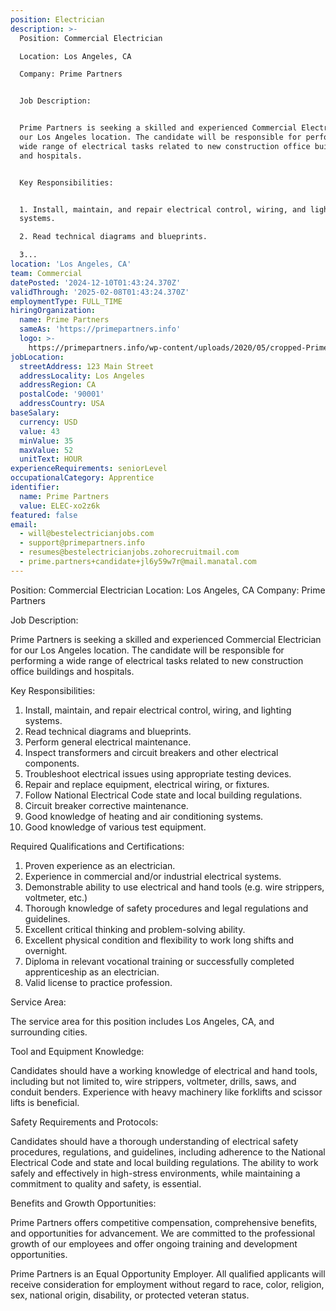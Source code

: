 ```yaml
---
position: Electrician
description: >-
  Position: Commercial Electrician

  Location: Los Angeles, CA

  Company: Prime Partners


  Job Description:


  Prime Partners is seeking a skilled and experienced Commercial Electrician for
  our Los Angeles location. The candidate will be responsible for performing a
  wide range of electrical tasks related to new construction office buildings
  and hospitals.


  Key Responsibilities:


  1. Install, maintain, and repair electrical control, wiring, and lighting
  systems.

  2. Read technical diagrams and blueprints.

  3...
location: 'Los Angeles, CA'
team: Commercial
datePosted: '2024-12-10T01:43:24.370Z'
validThrough: '2025-02-08T01:43:24.370Z'
employmentType: FULL_TIME
hiringOrganization:
  name: Prime Partners
  sameAs: 'https://primepartners.info'
  logo: >-
    https://primepartners.info/wp-content/uploads/2020/05/cropped-Prime-Partners-Logo-NO-BG-1-1.png
jobLocation:
  streetAddress: 123 Main Street
  addressLocality: Los Angeles
  addressRegion: CA
  postalCode: '90001'
  addressCountry: USA
baseSalary:
  currency: USD
  value: 43
  minValue: 35
  maxValue: 52
  unitText: HOUR
experienceRequirements: seniorLevel
occupationalCategory: Apprentice
identifier:
  name: Prime Partners
  value: ELEC-xo2z6k
featured: false
email:
  - will@bestelectricianjobs.com
  - support@primepartners.info
  - resumes@bestelectricianjobs.zohorecruitmail.com
  - prime.partners+candidate+jl6y59w7r@mail.manatal.com
---
```




Position: Commercial Electrician
Location: Los Angeles, CA
Company: Prime Partners

Job Description:

Prime Partners is seeking a skilled and experienced Commercial Electrician for our Los Angeles location. The candidate will be responsible for performing a wide range of electrical tasks related to new construction office buildings and hospitals.

Key Responsibilities:

1. Install, maintain, and repair electrical control, wiring, and lighting systems.
2. Read technical diagrams and blueprints.
3. Perform general electrical maintenance.
4. Inspect transformers and circuit breakers and other electrical components.
5. Troubleshoot electrical issues using appropriate testing devices.
6. Repair and replace equipment, electrical wiring, or fixtures.
7. Follow National Electrical Code state and local building regulations.
8. Circuit breaker corrective maintenance.
9. Good knowledge of heating and air conditioning systems.
10. Good knowledge of various test equipment.

Required Qualifications and Certifications:

1. Proven experience as an electrician.
2. Experience in commercial and/or industrial electrical systems.
3. Demonstrable ability to use electrical and hand tools (e.g. wire strippers, voltmeter, etc.)
4. Thorough knowledge of safety procedures and legal regulations and guidelines.
5. Excellent critical thinking and problem-solving ability.
6. Excellent physical condition and flexibility to work long shifts and overnight.
7. Diploma in relevant vocational training or successfully completed apprenticeship as an electrician.
8. Valid license to practice profession.

Service Area:

The service area for this position includes Los Angeles, CA, and surrounding cities.

Tool and Equipment Knowledge:

Candidates should have a working knowledge of electrical and hand tools, including but not limited to, wire strippers, voltmeter, drills, saws, and conduit benders. Experience with heavy machinery like forklifts and scissor lifts is beneficial.

Safety Requirements and Protocols:

Candidates should have a thorough understanding of electrical safety procedures, regulations, and guidelines, including adherence to the National Electrical Code and state and local building regulations. The ability to work safely and effectively in high-stress environments, while maintaining a commitment to quality and safety, is essential.

Benefits and Growth Opportunities:

Prime Partners offers competitive compensation, comprehensive benefits, and opportunities for advancement. We are committed to the professional growth of our employees and offer ongoing training and development opportunities.

Prime Partners is an Equal Opportunity Employer. All qualified applicants will receive consideration for employment without regard to race, color, religion, sex, national origin, disability, or protected veteran status.
